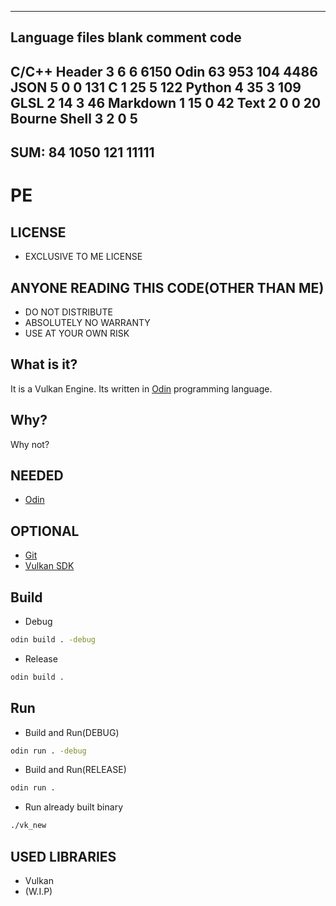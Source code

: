 -------------------------------------------------------------------------------
Language                     files          blank        comment           code
-------------------------------------------------------------------------------
C/C++ Header                     3              6              6           6150
Odin                            63            953            104           4486
JSON                             5              0              0            131
C                                1             25              5            122
Python                           4             35              3            109
GLSL                             2             14              3             46
Markdown                         1             15              0             42
Text                             2              0              0             20
Bourne Shell                     3              2              0              5
-------------------------------------------------------------------------------
SUM:                            84           1050            121          11111
-------------------------------------------------------------------------------

# PE
## LICENSE
- EXCLUSIVE TO ME LICENSE

## ANYONE READING THIS CODE(OTHER THAN ME)
- DO NOT DISTRIBUTE
- ABSOLUTELY NO WARRANTY
- USE AT YOUR OWN RISK

## What is it?
It is a Vulkan Engine.
Its written in [Odin](https://github.com/odin-lang/Odin) programming language.

## Why?
Why not?

## NEEDED
- [Odin](https://github.com/odin-lang/Odin)

## OPTIONAL
- [Git](https://git-scm.com/)
- [Vulkan SDK](https://vulkan.lunarg.com/)

## Build
- Debug
```bash
odin build . -debug
```

- Release
```bash
odin build .
```


## Run
- Build and Run(DEBUG)
```bash
odin run . -debug
```

- Build and Run(RELEASE)
```bash
odin run .
```

- Run already built binary
```bash
./vk_new
```

## USED LIBRARIES
- Vulkan
- (W.I.P)


